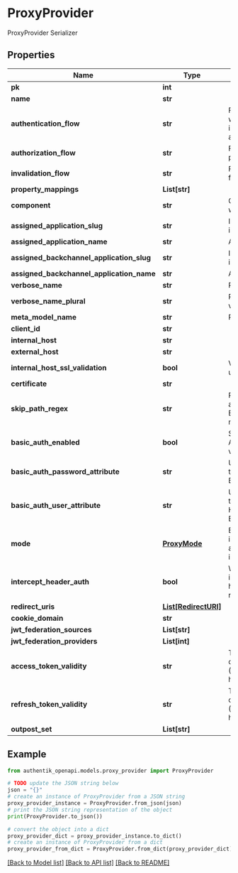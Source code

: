 # ProxyProvider

ProxyProvider Serializer

## Properties

Name | Type | Description | Notes
------------ | ------------- | ------------- | -------------
**pk** | **int** |  | [readonly] 
**name** | **str** |  | 
**authentication_flow** | **str** | Flow used for authentication when the associated application is accessed by an un-authenticated user. | [optional] 
**authorization_flow** | **str** | Flow used when authorizing this provider. | 
**invalidation_flow** | **str** | Flow used ending the session from a provider. | 
**property_mappings** | **List[str]** |  | [optional] 
**component** | **str** | Get object component so that we know how to edit the object | [readonly] 
**assigned_application_slug** | **str** | Internal application name, used in URLs. | [readonly] 
**assigned_application_name** | **str** | Application&#39;s display Name. | [readonly] 
**assigned_backchannel_application_slug** | **str** | Internal application name, used in URLs. | [readonly] 
**assigned_backchannel_application_name** | **str** | Application&#39;s display Name. | [readonly] 
**verbose_name** | **str** | Return object&#39;s verbose_name | [readonly] 
**verbose_name_plural** | **str** | Return object&#39;s plural verbose_name | [readonly] 
**meta_model_name** | **str** | Return internal model name | [readonly] 
**client_id** | **str** |  | [readonly] 
**internal_host** | **str** |  | [optional] 
**external_host** | **str** |  | 
**internal_host_ssl_validation** | **bool** | Validate SSL Certificates of upstream servers | [optional] 
**certificate** | **str** |  | [optional] 
**skip_path_regex** | **str** | Regular expressions for which authentication is not required. Each new line is interpreted as a new Regular Expression. | [optional] 
**basic_auth_enabled** | **bool** | Set a custom HTTP-Basic Authentication header based on values from authentik. | [optional] 
**basic_auth_password_attribute** | **str** | User/Group Attribute used for the password part of the HTTP-Basic Header. | [optional] 
**basic_auth_user_attribute** | **str** | User/Group Attribute used for the user part of the HTTP-Basic Header. If not set, the user&#39;s Email address is used. | [optional] 
**mode** | [**ProxyMode**](ProxyMode.md) | Enable support for forwardAuth in traefik and nginx auth_request. Exclusive with internal_host. | [optional] 
**intercept_header_auth** | **bool** | When enabled, this provider will intercept the authorization header and authenticate requests based on its value. | [optional] 
**redirect_uris** | [**List[RedirectURI]**](RedirectURI.md) |  | [readonly] 
**cookie_domain** | **str** |  | [optional] 
**jwt_federation_sources** | **List[str]** |  | [optional] 
**jwt_federation_providers** | **List[int]** |  | [optional] 
**access_token_validity** | **str** | Tokens not valid on or after current time + this value (Format: hours&#x3D;1;minutes&#x3D;2;seconds&#x3D;3). | [optional] 
**refresh_token_validity** | **str** | Tokens not valid on or after current time + this value (Format: hours&#x3D;1;minutes&#x3D;2;seconds&#x3D;3). | [optional] 
**outpost_set** | **List[str]** |  | [readonly] 

## Example

```python
from authentik_openapi.models.proxy_provider import ProxyProvider

# TODO update the JSON string below
json = "{}"
# create an instance of ProxyProvider from a JSON string
proxy_provider_instance = ProxyProvider.from_json(json)
# print the JSON string representation of the object
print(ProxyProvider.to_json())

# convert the object into a dict
proxy_provider_dict = proxy_provider_instance.to_dict()
# create an instance of ProxyProvider from a dict
proxy_provider_from_dict = ProxyProvider.from_dict(proxy_provider_dict)
```
[[Back to Model list]](../README.md#documentation-for-models) [[Back to API list]](../README.md#documentation-for-api-endpoints) [[Back to README]](../README.md)


